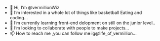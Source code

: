 - 👋 Hi, I’m @vermillionWiz
- 👀 I’m interested in  a whole lot of things like basketball Eating and coding...
- 🌱 I’m currently learning front-end delopment on still on the junior level..
- 💞️ I’m looking to collaborate with people to make projects...
- 📫 How to reach me ,you can follow me ig@life_of_vermillion...

<!---
vermillionWiz/vermillionWiz is a ✨ special ✨ repository because its `README.md` (this file) appears on your GitHub profile.
You can click the Preview link to take a look at your changes.
--->
